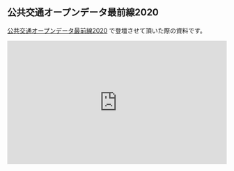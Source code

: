## 公共交通オープンデータ最前線2020

[公共交通オープンデータ最前線2020](https://www.gtfs.jp/blog/opendata2020/) で登壇させて頂いた際の資料です。

<div style="position: relative; width: 100%; height: 0; padding-bottom: 56.25%;">
  <iframe src="https://takoyaki-3.github.io/takoyaki3-com-data/contents/slide/第四回交通ジオサミット.pdf" style="position: absolute; top: 0; left: 0; width: 100%; height: 100%;" frameborder="0"></iframe>
</div>
